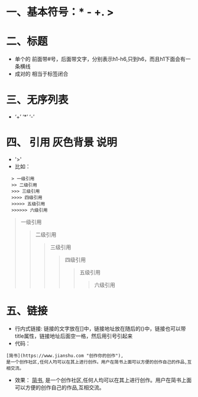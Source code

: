 # 一、基本符号：* - +. >
# 二、标题 
  + 单个的 前面带#号，后面带文字，分别表示h1-h6,只到h6，而且h1下面会有一条横线
  + 成对的 相当于标签闭合 
# 三、无序列表
  + ‘+’ ‘*’ ‘-’
# 四、  引用 灰色背景 说明
  *  '>'
  *   比如：   
  ```
    > 一级引用
    >> 二级引用
    >>> 三级引用
    >>>> 四级引用
    >>>>> 五级引用
    >>>>>> 六级引用
  ```
  > 一级引用
>> 二级引用
>>> 三级引用
>>>> 四级引用
>>>>> 五级引用
>>>>>> 六级引用
 # 五、链接
  * 行内式链接: 链接的文字放在[]中，链接地址放在随后的()中，链接也可以带title属性，链接地址后面空一格，然后用引号引起来
  * 代码：
  ```
  [简书](https://www.jianshu.com "创作你的创作"),
  是一个创作社区,任何人均可以在其上进行创作。用户在简书上面可以方便的创作自己的作品,互相交流。
  ```
* 效果： 
  [简书](https://www.jianshu.com "创作你的创作"),
  是一个创作社区,任何人均可以在其上进行创作。用户在简书上面可以方便的创作自己的作品,互相交流。
  
